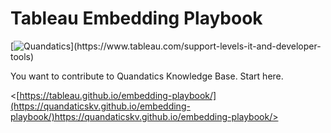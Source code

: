 # Tableau Embedding Playbook
[![Quandatics]([https://img.shields.io/badge/Support%20Level-Tableau%20Supported-53bd92.svg](https://quandatics.com/wp-content/uploads/2022/12/featured-image.jpg))](https://www.tableau.com/support-levels-it-and-developer-tools)

You want to contribute to Quandatics Knowledge Base. Start here.

<[https://tableau.github.io/embedding-playbook/](https://quandaticskv.github.io/embedding-playbook/)https://quandaticskv.github.io/embedding-playbook/>
